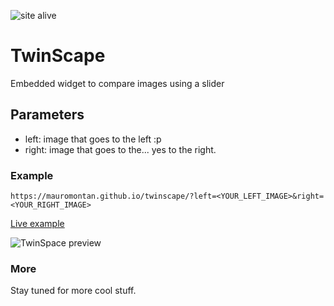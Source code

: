 
![site alive]( https://github.com/MauroMontan/twinscape/actions/workflows/deploy.yml/badge.svg )

# TwinScape

Embedded widget to compare images using a slider


## Parameters

- left: image that goes to the left :p
- right: image that goes to the... yes to the right.

### Example

`https://mauromontan.github.io/twinscape/?left=<YOUR_LEFT_IMAGE>&right=<YOUR_RIGHT_IMAGE>` 

[Live example](https://mauromontan.github.io/twinscape/?left=https://vidayestilo.mx/wp-content/uploads/2023/02/Bellas-artes.jpeg&right=https://i.redd.it/9balsgyn3r461.jpg) 
    

![TwinSpace preview](./previews/preview-image.png) 



### More

Stay tuned for more cool stuff.

